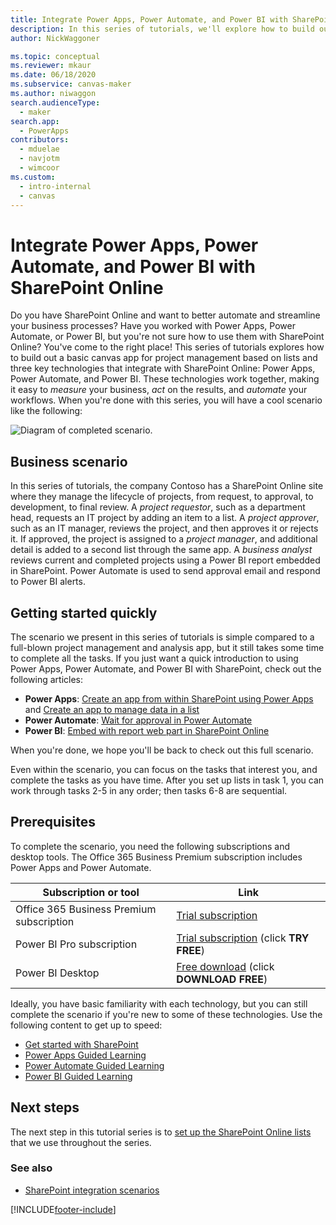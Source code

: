 ```yaml
---
title: Integrate Power Apps, Power Automate, and Power BI with SharePoint Online
description: In this series of tutorials, we'll explore how to build out a basic canvas app for project management based on lists and three key technologies that integrate with SharePoint Online - Power Apps, Power Automate, and Power BI.
author: NickWaggoner

ms.topic: conceptual
ms.reviewer: mkaur
ms.date: 06/18/2020
ms.subservice: canvas-maker
ms.author: niwaggon
search.audienceType: 
  - maker
search.app: 
  - PowerApps
contributors:
  - mduelae
  - navjotm
  - wimcoor
ms.custom:
  - intro-internal
  - canvas
---
```

# Integrate Power Apps, Power Automate, and Power BI with SharePoint Online
Do you have SharePoint Online and want to better automate and streamline your business processes? Have you worked with Power Apps, Power Automate, or Power BI, but you're not sure how to use them with SharePoint Online? You've come to the right place! This series of tutorials explores how to build out a basic canvas app for project management based on lists and three key technologies that integrate with SharePoint Online: Power Apps, Power Automate, and Power BI. These technologies work together, making it easy to *measure* your business, *act* on the results, and *automate* your workflows. When you're done with this series, you will have a cool scenario like the following:

![Diagram of completed scenario.](./media/sharepoint-scenario-intro/composite-with-background.png)

## Business scenario
In this series of tutorials, the company Contoso has a SharePoint Online site where they manage the lifecycle of projects, from request, to approval, to development, to final review. A *project requestor*, such as a department head, requests an IT project by adding an item to a list. A *project approver*, such as an IT manager, reviews the project, and then approves it or rejects it. If approved, the project is assigned to a *project manager*, and additional detail is added to a second list through the same app. A *business analyst* reviews current and completed projects using a Power BI report embedded in SharePoint.  Power Automate is used to send approval email and respond to Power BI alerts.

## Getting started quickly
The scenario we present in this series of tutorials is simple compared to a full-blown project management and analysis app, but it still takes some time to complete all the tasks. If you just want a quick introduction to using Power Apps, Power Automate, and Power BI with SharePoint, check out the following articles:

* **Power Apps**: [Create an app from within SharePoint using Power Apps](app-from-sharepoint.md#create-an-app-from-within-sharepoint-online) and [Create an app to manage data in a list](app-from-sharepoint.md)
* **Power Automate**: [Wait for approval in Power Automate](/flow/wait-for-approvals)
* **Power BI**: [Embed with report web part in SharePoint Online](/power-bi/service-embed-report-spo)

When you're done, we hope you'll be back to check out this full scenario.

Even within the scenario, you can focus on the tasks that interest you, and complete the tasks as you have time. After you set up lists in task 1, you can work through tasks 2-5 in any order; then tasks 6-8 are sequential.

## Prerequisites
To complete the scenario, you need the following subscriptions and desktop tools. The Office 365 Business Premium subscription includes Power Apps and Power Automate.

| **Subscription or tool** | **Link** |
| --- | --- |
| Office 365 Business Premium subscription |[Trial subscription](https://signup.microsoft.com/Signup?OfferId=467eab54-127b-42d3-b046-3844b860bebf&dl=O365_BUSINESS_PREMIUM&ali=1) |
| Power BI Pro subscription |[Trial subscription](https://powerbi.microsoft.com/get-started/) (click **TRY FREE**) |
| Power BI Desktop |[Free download](https://powerbi.microsoft.com/get-started/) (click **DOWNLOAD FREE**) |

Ideally, you have basic familiarity with each technology, but you can still complete the scenario if you're new to some of these technologies. Use the following content to get up to speed:

* [Get started with SharePoint](https://support.office.com/article/Get-started-with-SharePoint-909ec2f0-05c8-4e92-8ad3-3f8b0b6cf261)
* [Power Apps Guided Learning](/training/browse/?products=powerapps&resource_type=learning+path)
* [Power Automate Guided Learning](/flow/guided-learning/)
* [Power BI Guided Learning](/power-bi/guided-learning/)

## Next steps
The next step in this tutorial series is to [set up the SharePoint Online lists](sharepoint-scenario-setup.md) that we use throughout the series.

### See also

- [SharePoint integration scenarios](sharepoint/scenarios-intro.md)


[!INCLUDE[footer-include](../../includes/footer-banner.md)]
